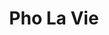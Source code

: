 ---
layout: '../../../layouts/Restaurant.astro'
title: Pho La Vie
lng: -76.787
lat: 40.321
color: 'var(--noodles)'
type: noodles
address: 6003 Allentown Blvd, Harrisburg, PA 17112
rating: 4.75
tags:
  - pho
  - spring roll
  - coffee
---